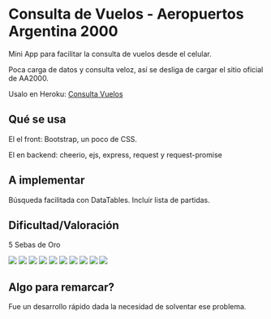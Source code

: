 # Consulta de Vuelos - Aeropuertos Argentina 2000

Mini App para facilitar la consulta de vuelos desde el celular.

Poca carga de datos y consulta veloz, así se desliga de cargar el sitio oficial de AA2000.

Usalo en Heroku: [Consulta Vuelos](https://consulta-vuelos.herokuapp.com/)

## Qué se usa

El el front: Bootstrap, un poco de CSS.

El en backend: cheerio, ejs, express, request y request-promise

## A implementar

Búsqueda facilitada con DataTables. Incluir lista de partidas.

## Dificultad/Valoración

5 Sebas de Oro

![](https://i.ibb.co/9bvBx6H/sebadeoro-mini.png)
![](https://i.ibb.co/9bvBx6H/sebadeoro-mini.png)
![](https://i.ibb.co/9bvBx6H/sebadeoro-mini.png)
![](https://i.ibb.co/9bvBx6H/sebadeoro-mini.png)
![](https://i.ibb.co/9bvBx6H/sebadeoro-mini.png)
![](https://i.ibb.co/k8wPsDr/sebadeoro-mini-disabled.png)
![](https://i.ibb.co/k8wPsDr/sebadeoro-mini-disabled.png)
![](https://i.ibb.co/k8wPsDr/sebadeoro-mini-disabled.png)
![](https://i.ibb.co/k8wPsDr/sebadeoro-mini-disabled.png)
![](https://i.ibb.co/k8wPsDr/sebadeoro-mini-disabled.png)

## Algo para remarcar?

Fue un desarrollo rápido dada la necesidad de solventar ese problema.
